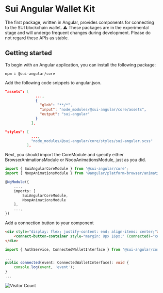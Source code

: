 # Sui Angular Wallet Kit

The first package, written in Angular, provides components for connecting to the SUI blockchain wallet. ⚠️ These packages are in the experimental stage and will undergo frequent changes during development. Please do not regard these APIs as stable.

## Getting started

To begin with an Angular application, you can install the following package:

```shell script
npm i @sui-angular/core
```

Add the following code snippets to angular.json.

```json script
"assets": [
              ...,
              {
                "glob": "**/*",
                "input": "node_modules/@sui-angular/core/assets",
                "output": "sui-angular"
              }
            ],
```

```json script
"styles": [
            ...,
            "node_modules/@sui-angular/core/styles/sui-angular.scss"
          ],
```

Next, you should import the CoreModule and specify either BrowserAnimationsModule or NoopAnimationsModule, just as you did.

```typescript script
import { SuiAngularCoreModule } from '@sui-angular/core';
import { NoopAnimationsModule } from '@angular/platform-browser/animations';

@NgModule({
    ...,
    imports: [
        SuiAngularCoreModule,
        NoopAnimationsModule
    ],
    ...,
})
```

Add a connection button to your component
```html script
<div style="display: flex; justify-content: end; align-items: center;">
    <connect-button-container style="margin: 8px 16px;" (connected)="connected($event)"></connect-button-container>
</div>
```

```typescript script
import { AuthService, ConnectedWalletInterface } from '@sui-angular/core';

...
public connected(event: ConnectedWalletInterface): void {
    console.log(event, 'event');
}
...
```

![Visitor Count](https://profile-counter.glitch.me/sui-angular/count.svg)